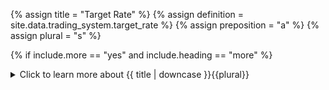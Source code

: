 <!--------------------------------------------- TITLE AND DEFINITION starts -->

{% assign title = "Target Rate" %}
{% assign definition = site.data.trading_system.target_rate %}
{% assign preposition = "a" %}
{% assign plural = "s" %}

<!--------------------------------------------- TITLE AND DEFINITION ends -->

{% if include.more == "yes" and include.heading == "more" %}
<details class='detailsCollapsible'><summary class='nobr'>Click to learn more about {{ title | downcase }}{{plural}}
</summary>
{% endif %}

{% if include.heading != "" and include.heading != "more" %}
{{include.heading}} {{title}}
{% endif %}

{% if include.icon != "no" %} 

{% if include.table == "yes" and include.icon != "no" %}
<table class='definitionTable'><tr><td>
{% endif %}

<img src='images/icons/nodes/png{{include.icon}}/{{ title | downcase | replace: " ", "-" }}.png' />

{% if include.table == "yes" and include.icon != "no" %}
</td><td>
{% endif %}

{% endif %}

{% if include.definition == "bold" %}
<strong>{{ definition }}</strong>
{% else %}
{% if include.definition != "no" %}
{{ definition }}
{% endif %}
{% endif %}

{% if include.table == "yes" and include.icon != "no" %}
</td></tr></table>
{% endif %}

{% if include.more == "yes" and include.content == "more" and include.heading != "more" %}
<details class='detailsCollapsible'><summary class='nobr'>Click to learn more about {{ title | downcase }}{{plural}}
</summary>
{% endif %}

{% if include.content != "no" %}

<!--------------------------------------------- CONTENT starts -->

{{include.heading}}## Internal Use

The system needs to determine when the managed stop loss and managed take profit targets have been hit. To do this, the system observes how the user places the targets in relation to the target rate.

*For example:*

If the phase 1 managed stop loss target is placed below the target rate and the phase 1 managed take profit target above it, the system assumes that:

* the stop loss target is hit when the current rate is equal to or smaller than the managed stop loss value;

* the stop loss target is hit when the current rate is equal to or greater than the managed take profit value;

The reversed example is true, as well.

This is how the system uses the target rate internally.

{{include.heading}}## Fetching the Value from Formulas

Additionally, defining a target rate at the level of the stage may be of use so that you may retrieve the value from formulas while setting the rate of limit orders, using the path of the corresponding node at the trading engine.

For example, ```tradingEngine.current.position.entryTargetRate.value``` or ```tradingEngine.current.position.exitTargetRate.value```.

{{include.heading}}## Affecting How Simulations are Plotted

The target rates defined at the open and close stages affect how the *Posittion Base Asset* and *Position Quoted Asset* layers in the *Simulation Objects* layer manager draw the triangle representing the development of the trade.

{% include image.html file='trading-system/target-rate-in-position.png' url='yes' max-width='100' caption='The Position Base Asset layer is on, providing a visual clue of how the position developed.' %}

The horizontal segment marks the target rate defined at the open stage. If you are using market orders to take the position, then using ```tradingEngine.current.episode.candle.close.value``` may offer a good representation of the rate of market orders. If you are using limit orders, then you may decide at which rate you wish to take the position, and the horizontal segment of the triangle will match the chosen rate.

The third vertex of the triangle points to a ```[datetime, rate]``` coordinate. The ```datetime``` is given by the candle on which the manage stage closes, that is, the candle at which the stop loss or take profit targets are hit. The ```rate``` portion of the coordinate is given by the target rate defined in the close stage.

You may choose to apply a similar reasoning as with the open stage target rate for limit orders, but there is some nouance to consider if you are using market orders.


{% include callout.html type="success" content="The issue arises if you when you run a testing session at a time frame higher than the time frame you use for live trading." %}

Why is that an issue?

Let's say your trading system makes decisions based on the close of the 1-hour candle. And let's say you are using stop loss and take profit targets. In such cases&mdash;when live trading&mdash;you may want to run your strategy in the 1-minute time frame, to detect the tagging of the take profit and stop targets as soon as possible, and act accordingly.

However, when backtesting, it is much faster to run sessions on the 1-hour time frame. This is particularly important when you wish to test significant time ranges.

When backtesting a strategy on the 1-hour time frame, the trading bot evaluates if stop loss and take profit targets have been hit at the close of the 1-hour candle, and may only act upon the evaluation on the next candle. This means that if you are using market orders to exit the position, the market order would be placed (in the simulation!) on the candle after one of the targets was hit.

The difference in rate between the moment in time the target is hit and the time the 1-hour candle closes may be significant. As a result, if the close stage target rate is defined as ```tradingEngine.current.episode.candle.close.value```, the resulting simulation may show significant slippage, and diverge from what the trade would look like if running on the 1-minute time frame, like you would when trading live.

To solve the above issue, you may use a more ellaborate formula for the target rate in the close stage:

```js
targetRate()

function targetRate() {
    switch (tradingEngine.current.position.exitType.value) {
        case 'No Exit': {
            return tradingEngine.current.episode.candle.close.value
            break
        }
        case 'Take Profit': {
            return tradingEngine.current.position.takeProfit.finalValue.value
            break
        }
        case 'Stop Loss': {
            return tradingEngine.current.position.stopLoss.finalValue.value
            break
        }
    }
}
```

This formula discriminates among three possible outcomes:

* When the no target has been hit, the value of the target rate is the close of the current candle.

* When the take profit is hit, the value of the target rate is the last value of the take profit.

* When the stop loss is hit, the value of the target rate is the last value of the stop loss.

In other words, the above formula simulates what would happen when running the trading session on the 1-minute time frame.

{% include tip.html content="You may use a similar formula on the simulated actual rate node of the simulated exchange events associated with the market order you are using to exit the position. Such use of the simulated actual rate node would impact the accounts kept for the episode and result in more realistic results for your backtesting session." %}

{% include note.html content="As you see, flexibility is a key design feature in Superalgos." %}

<!--------------------------------------------- CONTENT ends -->

{% endif %}

{% if include.more == "yes" and include.content != "more" and include.heading != "more" %}
<details class='detailsCollapsible'><summary class='nobr'>Click to learn more about {{ title | downcase }}{{plural}}
</summary>
{% endif %}

{% if include.adding != "" %}

{{include.adding}} Adding {{preposition}} {{title}} Node

<!--------------------------------------------- ADDING starts -->

To add the {{ title | downcase }} node, select *Add Missing Items* on the parent node menu. 

<!--------------------------------------------- ADDING ends -->

{% endif %}

{% if include.configuring != "" %}

{{include.configuring}} Configuring the {{title}}

<!--------------------------------------------- CONFIGURING starts -->

XXXXXXXXXXXXXXXXXXXXXXXXXXXXXXXXXXXXXXXXXXXXXXXXXXXXXX

<!--------------------------------------------- CONFIGURING ends -->

{% endif %}

{% if include.starting != "" %}

{{include.starting}} Starting {{preposition}} {{title}}

<!--------------------------------------------- STARTING starts -->

XXXXXXXXXXXXXXXXXXXXXXXXXXXXXXXXXXXXXXXXXXXXXXXXXXXXXX

<!--------------------------------------------- STARTING ends -->

{% endif %}

{% if include.more == "yes" %}
</details>
{% endif %}